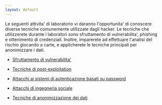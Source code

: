```yaml
---
layout: default
---
```


Le seguenti attivita' di laboratorio vi daranno l'opportunita' di conoscere diverse tecniche comunemente utilizzate dagli hacker.
Le tecniche che utilizzerete durante i laboratori sono sfruttamento di vulnerabilita', phishing e ottenimento di credenziali. Inoltre,
imparerete ad effettuare l'analisi del rischio giocando a carte, e applicherete le tecniche principali per anonimizzare i dati.

* [Sfruttamento di vulnerabilita'](./vulnerability.md)
  
* [Tecniche di post-exploitation](./post-exploitation.md)

* [Attacchi ai sistemi di autenticazione basati su password](./password.md)

* [Attacchi di ingegneria sociale](./phishing.md)

* [Tecniche di anonimizzazione dei dati](./anonimizzazione.md)




